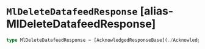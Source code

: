 # `MlDeleteDatafeedResponse` [alias-MlDeleteDatafeedResponse]
```typescript
type MlDeleteDatafeedResponse = [AcknowledgedResponseBase](./AcknowledgedResponseBase.md);
```
